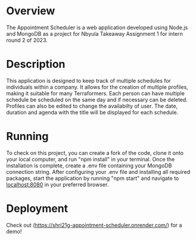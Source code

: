 # Overview

The Appointment Scheduler is a web application developed using Node.js and MongoDB as a project for Nbyula Takeaway Assignment 1 for intern round 2 of 2023.

# Description

This application is designed to keep track of multiple schedules for individuals within a company. It allows for the creation of multiple profiles, making it suitable for many Terraformers. Each person can have multiple schedule be scheduled on the same day and if necessary can be deleted. Profiles can also be edited to change the availabilty of user. The date, duration and agenda with the title will be displayed for each schedule.

# Running

To check on this project, you can create a fork of the code, clone it onto your local computer, and run "npm install" in your terminal. Once the installation is complete, create a .env file containing your MongoDB connection string. After configuring your .env file and installing all required packages, start the application by running "npm start" and navigate to [localhost:8080](http://localhost:8080/) in your preferred browser.

# Deployment

Check out (https://shri21g-appointment-scheduler.onrender.com/) for a demo!
